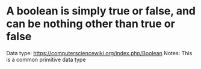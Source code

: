 # A boolean is simply true or false, and can be nothing other than true or false

Data type: https://computersciencewiki.org/index.php/Boolean
Notes: This is a common primitive data type